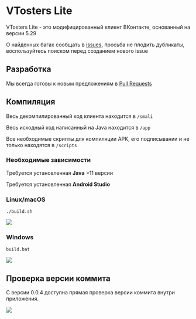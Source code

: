# VTosters Lite

VTosters Lite - это модифицированный клиент ВКонтакте, основанный на версии 5.29

О найденных багах сообщать в [issues](https://github.com/vtosters/lite/issues), просьба не плодить дубликаты, воспользуйтесь поиском перед созданием нового issue

## Разработка
Мы всегда готовы к новым предложениям в [Pull Requests](https://github.com/vtosters/lite/pulls)

## Компиляция
Весь декомпилированный код клиента находится в `/smali`

Весь исходный код написанный на Java находится в `/app`

Все необходимые скрипты для компиляции APK, его подписывании и не только находятся в `/scripts`

### Необходимые зависимости
Требуется установленная **Java** >11 версии

Требуется установленная **Android Studio**

### Linux/macOS
```
./build.sh
```

![](https://cdn.discordapp.com/attachments/762063967979175946/961657476317581393/unknown.png)


### Windows
```
build.bat
```

![](https://cdn.discordapp.com/attachments/762063967979175946/961682299366309928/unknown.png)


## Проверка версии коммита

С версии 0.0.4 доступна прямая проверка версии коммита внутри приложения.

![](https://media.discordapp.net/attachments/762063967979175946/957344234640408606/Screenshot_20220326-212257_VTLite__01.png)